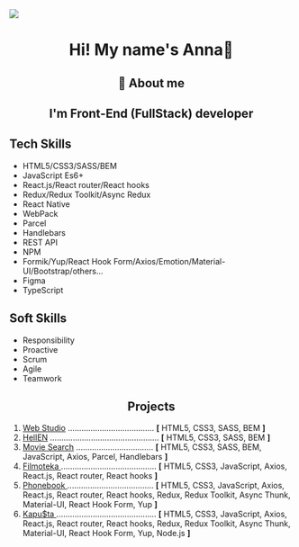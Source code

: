 <!-- <div align="center">
<img src="https://komarev.com/ghpvc/?username=katymykhailova&color=blue">
</div> -->
<img src="https://besthqwallpapers.com/Uploads/7-3-2021/159765/thumb2-3d-black-honeycomb-3d-background-black-hexagons-background-black-honeycomb-background-glass-black-honeycomb-texture.jpg">
<h1 align="center">Hi! My name's  Anna👋</h2>
<h2 align="center">💬 About me</h2>
<h2 align="center">I'm Front-End (FullStack) developer</h2>

<div>
  <h2>Tech Skills</h2>
  <ul>
    <li>
      <span class="sidebar-text">HTML5/CSS3/SASS/BEM</span>
    </li>
    <li>
      <span class="sidebar-text">JavaScript Es6+</span>
    </li>
    <li>
      <span class="sidebar-text">React.js/React router/React hooks</span>
    </li>
    <li>
      <span class="sidebar-text">Redux/Redux Toolkit/Async Redux</span>
    </li>
    <li>
      <span class="sidebar-text">React Native </span>
    </li>
    <li>
      <span class="sidebar-text">WebPack</span>
    </li>
    <li>
      <span class="sidebar-text">Parcel</span>
    </li>
    <li>
      <span class="sidebar-text">Handlebars</span>
    </li>    
    <li>
      <span class="sidebar-text">REST API</span>
    </li>
    <li>
      <span class="sidebar-text">NPM </span>
    </li>
    <li>
      <span class="sidebar-text">Formik/Yup/React Hook Form/Axios/Emotion/Material-UI/Bootstrap/others...</span>
    </li>
    <li>
      <span class="sidebar-text">Figma </span>
    </li>
     <li>
      <span class="sidebar-text">TypeScript</span>
    </li>
  </ul>
</div>
<div class="sidebar-container">
  <h2 class="sidebar-title">Soft Skills</h2>
  <ul>
    <li>
      <span class="sidebar-text">Responsibility</span>
    </li>
    <li>
      <span class="sidebar-text">Proactive</span>
    </li>
    <li>
      <span class="sidebar-text">Scrum</span>
    </li>
    <li>
      <span class="sidebar-text">Agile</span>
    </li>
    <li>
      <span class="sidebar-text">Teamwork</span>
    </li>
  </ul>
</div>

<div>
  <h2  align="center">Projects</h2>
  <ol>
    <li>
      <a
        target="blanc"
        href="https://annaizhovska.github.io/goit-markup-hw-08/"
        >Web Studio</a
      >
      <span class="dots">......................................</span>
      <span
        ><b>[</b> <span class="tech-name">HTML5, CSS3, SASS, BEM</span>
        <b>]</b></span
      >
    </li>
    <li>
      <a
        target="blanc"
        href="https://annaizhovska.github.io/parcel-project-template/"
        >HellEN</a
      >
      <span class="dots">................................................</span>
      <span
        ><b>[</b>
        <span class="tech-name">HTML5, CSS3, SASS, BEM</span>
        <b>]</b></span
      >
    </li>
    <li>
      <a
        target="blanc"
        href="https://anna-iz-05-movies.netlify.app/"
        >Movie Search</a
      >
      <span class="dots"></span>..................................<span>
      <span
        ><b>[</b>
        <span class="tech-name"
          >HTML5, CSS3, SASS, BEM, JavaScript, Axios, Parcel, Handlebars
        </span>
        <b>]</b></span
      >
    </li>
    <li>
      <a
        target="blanc"
        href="https://dmitriy-snitko.github.io/project_group_10/"
        >Filmoteka </a
      >
      <span class="dots">..........................................</span>
      <span
        ><b>[</b>
        <span class="tech-name"
          >HTML5, CSS3, JavaScript, Axios, React.js, React router, React
          hooks
        </span>
        <b>]</b></span
      >
    </li>
    <li>
      <a
        target="blanc"
        href="https://annaiz-08-phonebook.netlify.app/"
        >Phonebook </a
      >
      <span class="dots">......................................</span>
      <span
        ><b>[</b>
        <span class="tech-name">
          HTML5, CSS3, JavaScript, Axios, React.js, React router, React hooks, Redux, Redux Toolkit, Async Thunk, Material-UI, React Hook Form, Yup
         </span>
        <b>]</b></span
      >
    </li>
      <li>
      <a
        target="blanc"
        href="https://cabbage-project.netlify.app/"
        >Kapu$ta </a
      >
      <span class="dots">............................................</span>
      <span
        ><b>[</b>
        <span class="tech-name">
          HTML5, CSS3, JavaScript, Axios, React.js, React router, React hooks, Redux, Redux Toolkit, Async Thunk, Material-UI, React Hook Form, Yup, Node.js
         </span>
        <b>]</b></span
      >
    </li>
  </ol>
</div>
